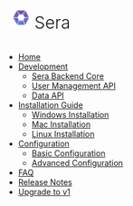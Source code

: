 <!-- Sidebar Title with Logo and Text Side-by-Side -->
<div style="display: flex; align-items: center;">
  <img src="logo.png" alt="Sera Logo" style="height: 37px; margin-right: 5px; margin-left: 10px; padding-top: 5px;">
  <h1 style="font-weight: 300; font-size: 30px;">Sera</h1>
</div>

* [Home](/beta/)
* [Development](/development/)
  * [Sera Backend Core](/development/sera-backend-core.md)
  * [User Management API](/api/user-management.md)
  * [Data API](/api/data.md)
* [Installation Guide](/installation.md)
  * [Windows Installation](/installation/windows.md)
  * [Mac Installation](/installation/mac.md)
  * [Linux Installation](/installation/linux.md)
* [Configuration](/configuration.md)
  * [Basic Configuration](/configuration/basic.md)
  * [Advanced Configuration](/configuration/advanced.md)
* [FAQ](/faq.md)
* [Release Notes](/release-notes.md)
* [Upgrade to v1](/v1/)

